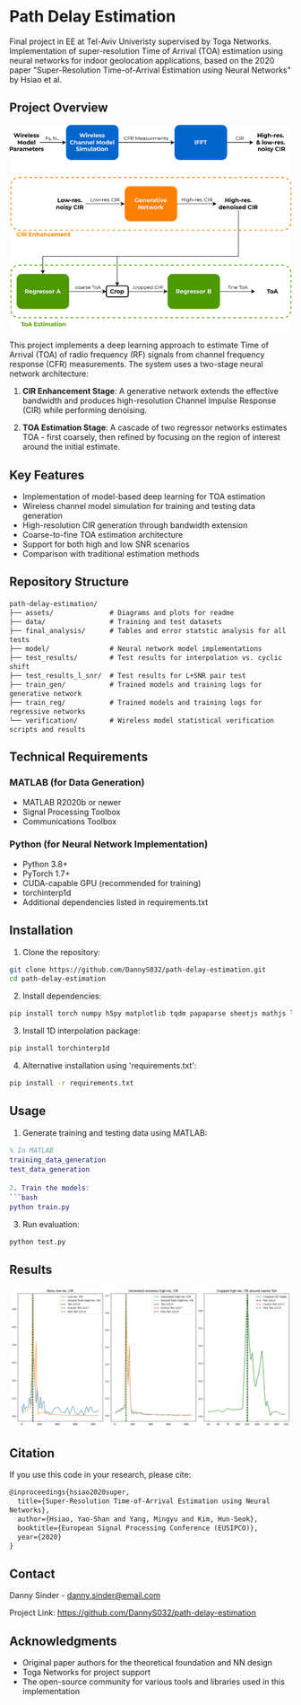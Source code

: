 # Path Delay Estimation

Final project in EE at Tel-Aviv Univeristy supervised by Toga Networks. Implementation of super-resolution Time of Arrival (TOA) estimation using neural networks for indoor geolocation applications, based on the 2020 paper "Super-Resolution Time-of-Arrival Estimation using Neural Networks" by Hsiao et al.

## Project Overview

![Project Architecture Overview](assets/block_diagram.png)

This project implements a deep learning approach to estimate Time of Arrival (TOA) of radio frequency (RF) signals from channel frequency response (CFR) measurements. The system uses a two-stage neural network architecture:

1. **CIR Enhancement Stage**: A generative network extends the effective bandwidth and produces high-resolution Channel Impulse Response (CIR) while performing denoising.

2. **TOA Estimation Stage**: A cascade of two regressor networks estimates TOA - first coarsely, then refined by focusing on the region of interest around the initial estimate.

## Key Features

- Implementation of model-based deep learning for TOA estimation
- Wireless channel model simulation for training and testing data generation
- High-resolution CIR generation through bandwidth extension
- Coarse-to-fine TOA estimation architecture
- Support for both high and low SNR scenarios
- Comparison with traditional estimation methods

## Repository Structure

```
path-delay-estimation/
├── assets/              # Diagrams and plots for readme
├── data/                # Training and test datasets
├── final_analysis/      # Tables and error statstic analysis for all tests
├── model/               # Neural network model implementations
├── test_results/        # Test results for interpolation vs. cyclic shift
├── test_results_l_snr/  # Test results for L+SNR pair test
├── train_gen/           # Trained models and training logs for generative network
├── train_reg/           # Trained models and training logs for regressive networks
└── verification/        # Wireless model statistical verification scripts and results
```

## Technical Requirements

### MATLAB (for Data Generation)
- MATLAB R2020b or newer
- Signal Processing Toolbox
- Communications Toolbox

### Python (for Neural Network Implementation)
- Python 3.8+
- PyTorch 1.7+
- CUDA-capable GPU (recommended for training)
- torchinterp1d
- Additional dependencies listed in requirements.txt

## Installation

1. Clone the repository:
```bash
git clone https://github.com/DannyS032/path-delay-estimation.git
cd path-delay-estimation
```

2. Install dependencies:
```bash
pip install torch numpy h5py matplotlib tqdm papaparse sheetjs mathjs lodash
```

3. Install 1D interpolation package:
```bash
pip install torchinterp1d
```

4. Alternative installation using 'requirements.txt':
```bash
pip install -r requirements.txt
```

## Usage

1. Generate training and testing data using MATLAB:
```matlab
% In MATLAB
training_data_generation
test_data_generation

2. Train the models:
```bash
python train.py
```

3. Run evaluation:
```bash
python test.py
```

## Results

![Project Architecture Overview](assets/CIR_ToA_plots.png)

## Citation

If you use this code in your research, please cite:
```
@inproceedings{hsiao2020super,
  title={Super-Resolution Time-of-Arrival Estimation using Neural Networks},
  author={Hsiao, Yao-Shan and Yang, Mingyu and Kim, Hun-Seok},
  booktitle={European Signal Processing Conference (EUSIPCO)},
  year={2020}
}
```

## Contact

Danny Sinder - danny.sinder@email.com

Project Link: https://github.com/DannyS032/path-delay-estimation

## Acknowledgments

- Original paper authors for the theoretical foundation and NN design
- Toga Networks for project support
- The open-source community for various tools and libraries used in this implementation
